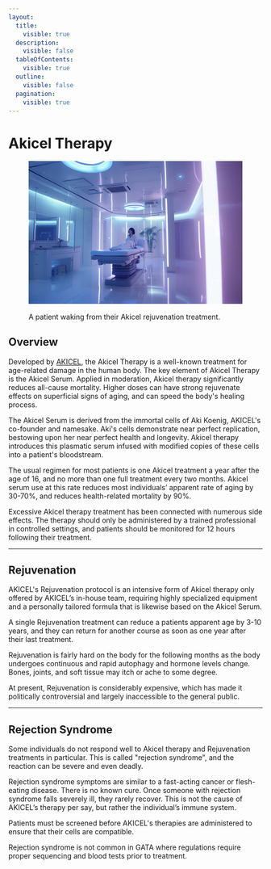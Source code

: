 ```yaml
---
layout:
  title:
    visible: true
  description:
    visible: false
  tableOfContents:
    visible: true
  outline:
    visible: false
  pagination:
    visible: true
---
```


# Akicel Therapy

<figure><img src="../../../.gitbook/assets/akiceltherapy.png" alt=""><figcaption><p>A patient waking from their Akicel rejuvenation treatment.</p></figcaption></figure>

## Overview

Developed by [AKICEL](../enterprise/akicel.md), the Akicel Therapy is a well-known treatment for age-related damage in the human body. The key element of Akicel Therapy is the Akicel Serum. Applied in moderation, Akicel therapy significantly reduces all-cause mortality. Higher doses can have strong rejuvenate effects on superficial signs of aging, and can speed the body's healing process.

The Akicel Serum is derived from the immortal cells of Aki Koenig, AKICEL's co-founder and namesake. Aki's cells demonstrate near perfect replication, bestowing upon her near perfect health and longevity. Akicel therapy introduces this plasmatic serum infused with modified copies of these cells into a patient's bloodstream.

The usual regimen for most patients is one Akicel treatment a year after the age of 16, and no more than one full treatment every two months. Akicel serum use at this rate reduces most individuals’ apparent rate of aging by 30-70%, and reduces health-related mortality by 90%.

Excessive Akicel therapy treatment has been connected with numerous side effects. The therapy should only be administered by a trained professional in controlled settings, and patients should be monitored for 12 hours following their treatment.

***

## **Rejuvenation**

AKICEL's Rejuvenation protocol is an intensive form of Akicel therapy only offered by AKICEL’s in-house team, requiring highly specialized equipment and a personally tailored formula that is likewise based on the Akicel Serum.

A single Rejuvenation treatment can reduce a patients apparent age by 3-10 years, and they can return for another course as soon as one year after their last treatment.

Rejuvenation is fairly hard on the body for the following months as the body undergoes continuous and rapid autophagy and hormone levels change. Bones, joints, and soft tissue may itch or ache to some degree.

At present, Rejuvenation is considerably expensive, which has made it politically controversial and largely inaccessible to the general public.

***

## **Rejection Syndrome**

Some individuals do not respond well to Akicel therapy and Rejuvenation treatments in particular. This is called "rejection syndrome", and the reaction can be severe and even deadly.&#x20;

Rejection syndrome symptoms are similar to a fast-acting cancer or flesh-eating disease. There is no known cure. Once someone with rejection syndrome falls severely ill, they rarely recover. This is not the cause of AKICEL’s therapy per say, but rather the individual’s immune system.

Patients must be screened before AKICEL's therapies are administered to ensure that their cells are compatible.

Rejection syndrome is not common in GATA where regulations require proper sequencing and blood tests prior to treatment.
